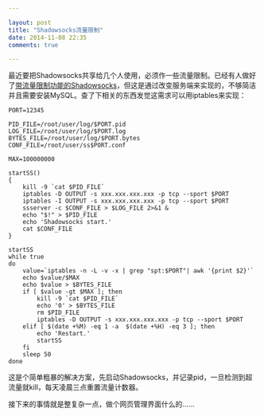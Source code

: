 ```yaml
---

layout: post
title: "Shadowsocks流量限制"
date: 2014-11-08 22:35
comments: true

---
```

最近要把Shadowsocks共享给几个人使用，必须作一些流量限制。已经有人做好了[带流量限制功能的Shadowsocks](https://github.com/mengskysama/shadowsocks/tree/manyuser)，但这是通过改变服务端来实现的，不够简洁并且需要安装MySQL。查了下相关的东西发觉这需求可以用iptables来实现：

	PORT=12345

	PID_FILE=/root/user/log/$PORT.pid
	LOG_FILE=/root/user/log/$PORT.log
	BYTES_FILE=/root/user/log/$PORT.bytes
	CONF_FILE=/root/user/ss$PORT.conf

	MAX=100000000

	startSS()
	{
	    kill -9 `cat $PID_FILE`
	    iptables -D OUTPUT -s xxx.xxx.xxx.xxx -p tcp --sport $PORT
	    iptables -I OUTPUT -s xxx.xxx.xxx.xxx -p tcp --sport $PORT
	    ssserver -c $CONF_FILE > $LOG_FILE 2>&1 &
	    echo "$!" > $PID_FILE
	    echo 'Shadowsocks start.'
	    cat $CONF_FILE
	}

	startSS
	while true
	do
	    value=`iptables -n -L -v -x | grep "spt:$PORT"| awk '{print $2}'`
	    echo $value/$MAX
	    echo $value > $BYTES_FILE
	    if [ $value -gt $MAX ]; then
	        kill -9 `cat $PID_FILE`
	        echo '0' > $BYTES_FILE
	        rm $PID_FILE
	        iptables -D OUTPUT -s xxx.xxx.xxx.xxx -p tcp --sport $PORT
	    elif [ $(date +%M) -eq 1 -a  $(date +%H) -eq 3 ]; then
	        echo 'Restart.'
	        startSS
	    fi
	    sleep 50
	done

这是个简单粗暴的解决方案，先启动Shadowsocks，并记录pid，一旦检测到超流量就kill，每天凌晨三点重置流量计数器。

接下来的事情就是整复杂一点，做个网页管理界面什么的……